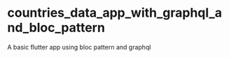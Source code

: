 # countries_data_app_with_graphql_and_bloc_pattern
A basic flutter app  using bloc pattern and graphql 

